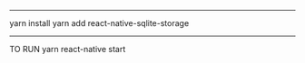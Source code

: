 ********************************
yarn install
yarn add react-native-sqlite-storage
********************************
TO RUN
yarn react-native start
